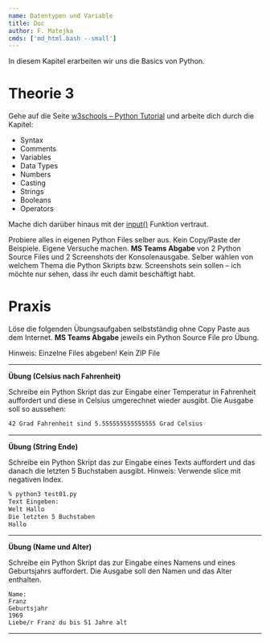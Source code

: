 ```yaml
---
name: Datentypen und Variable
title: Doc
author: F. Matejka
cmds: ['md_html.bash --small']
---
```


In diesem Kapitel erarbeiten wir uns die Basics von Python.



# Theorie 3

Gehe auf die Seite [w3schools – Python Tutorial](https://www.w3schools.com/python/default.asp) und arbeite dich durch die Kapitel:

- Syntax
- Comments
- Variables
- Data Types
- Numbers
- Casting
- Strings
- Booleans
- Operators

Mache dich darüber hinaus mit der [input()](https://www.w3schools.com/python/ref_func_input.asp) Funktion vertraut.

Probiere alles in eigenen Python Files selber aus. Kein Copy/Paste der Beispiele. Eigene Versuche machen. **MS Teams Abgabe** von 2 Python Source Files und 2 Screenshots der Konsolenausgabe. Selber wählen von welchem Thema die Python Skripts bzw. Screenshots sein sollen – ich möchte nur sehen, dass ihr euch damit beschäftigt habt.



# Praxis

Löse die folgenden Übungsaufgaben selbstständig ohne Copy Paste aus dem Internet. **MS Teams Abgabe** jeweils ein Python Source File pro Übung.

Hinweis: Einzelne Files abgeben! Kein ZIP File



---

**Übung (Celsius nach Fahrenheit)**

Schreibe ein Python Skript das zur Eingabe einer Temperatur in Fahrenheit auffordert und diese in Celsius umgerechnet wieder ausgibt. Die Ausgabe soll so aussehen:

```bash
42 Grad Fahrenheit sind 5.555555555555555 Grad Celsius
```

---

**Übung (String Ende)**

Schreibe ein Python Skript das zur Eingabe eines Texts auffordert und das danach die letzten 5 Buchstaben ausgibt. Hinweis: Verwende slice mit negativen Index.

```bash
% python3 test01.py
Text Eingeben:
Welt Hallo
Die letzten 5 Buchstaben
Hallo
```

---

**Übung (Name und Alter)**

Schreibe ein Python Skript das zur Eingabe eines Namens und eines Geburtsjahrs auffordert. Die Ausgabe soll den Namen und das Alter enthalten.

```
Name:
Franz
Geburtsjahr
1969
Liebe/r Franz du bis 51 Jahre alt
```

---

